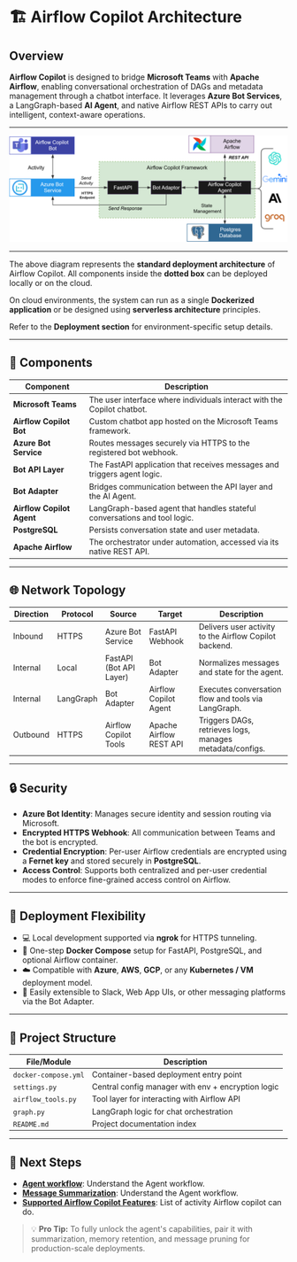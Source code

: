 # 🏗️ Airflow Copilot Architecture

## Overview

**Airflow Copilot** is designed to bridge **Microsoft Teams** with **Apache Airflow**, enabling conversational orchestration of DAGs and metadata management through a chatbot interface. It leverages **Azure Bot Services**, a LangGraph-based **AI Agent**, and native Airflow REST APIs to carry out intelligent, context-aware operations.

---

![Architecture Diagram](../assets/Standard-Architecture.svg)

---

The above diagram represents the **standard deployment architecture** of Airflow Copilot. All components inside the **dotted box** can be deployed locally or on the cloud.

On cloud environments, the system can run as a single **Dockerized application** or be designed using **serverless architecture** principles.

Refer to the **Deployment section** for environment-specific setup details.

---

## 🔁 Components

| Component               | Description                                                                 |
|------------------------|-----------------------------------------------------------------------------|
| **Microsoft Teams**     | The user interface where individuals interact with the Copilot chatbot.     |
| **Airflow Copilot Bot** | Custom chatbot app hosted on the Microsoft Teams framework.                 |
| **Azure Bot Service**   | Routes messages securely via HTTPS to the registered bot webhook.           |
| **Bot API Layer**       | The FastAPI application that receives messages and triggers agent logic.    |
| **Bot Adapter**         | Bridges communication between the API layer and the AI Agent.               |
| **Airflow Copilot Agent** | LangGraph-based agent that handles stateful conversations and tool logic. |
| **PostgreSQL**          | Persists conversation state and user metadata.                              |
| **Apache Airflow**      | The orchestrator under automation, accessed via its native REST API.        |

---

## 🌐 Network Topology

| Direction  | Protocol | Source                    | Target                   | Description                                                  |
|------------|----------|---------------------------|--------------------------|--------------------------------------------------------------|
| Inbound    | HTTPS    | Azure Bot Service         | FastAPI Webhook          | Delivers user activity to the Airflow Copilot backend.       |
| Internal   | Local    | FastAPI (Bot API Layer)   | Bot Adapter              | Normalizes messages and state for the agent.                 |
| Internal   | LangGraph| Bot Adapter               | Airflow Copilot Agent    | Executes conversation flow and tools via LangGraph.          |
| Outbound   | HTTPS    | Airflow Copilot Tools     | Apache Airflow REST API  | Triggers DAGs, retrieves logs, manages metadata/configs.     |

---

## 🔒 Security

- **Azure Bot Identity**: Manages secure identity and session routing via Microsoft.
- **Encrypted HTTPS Webhook**: All communication between Teams and the bot is encrypted.
- **Credential Encryption**: Per-user Airflow credentials are encrypted using a **Fernet key** and stored securely in **PostgreSQL**.
- **Access Control**: Supports both centralized and per-user credential modes to enforce fine-grained access control on Airflow.

---

## 🔄 Deployment Flexibility

- 💻 Local development supported via **ngrok** for HTTPS tunneling.
- 🐳 One-step **Docker Compose** setup for FastAPI, PostgreSQL, and optional Airflow container.
- ☁️ Compatible with **Azure**, **AWS**, **GCP**, or any **Kubernetes / VM** deployment model.
- 📡 Easily extensible to Slack, Web App UIs, or other messaging platforms via the Bot Adapter.

---

## 📂 Project Structure

| File/Module          | Description                                         |
|----------------------|-----------------------------------------------------|
| `docker-compose.yml` | Container-based deployment entry point              |
| `settings.py`        | Central config manager with env + encryption logic |
| `airflow_tools.py`   | Tool layer for interacting with Airflow API         |
| `graph.py`           | LangGraph logic for chat orchestration              |
| `README.md`          | Project documentation index                         |

---

## 🔗 Next Steps

- **[Agent workflow](/architecture/agent)**: Understand the Agent workflow.
- **[Message Summarization](/architecture/summarization)**: Understand the Agent workflow.
- **[Supported Airflow Copilot Features](/architecture/supported_apis)**: List of activity Airflow copilot can do.


> 💡 **Pro Tip:** To fully unlock the agent's capabilities, pair it with summarization, memory retention, and message pruning for production-scale deployments.

